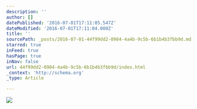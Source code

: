 ```yaml
---
description: ''
author: []
datePublished: '2016-07-01T17:11:05.547Z'
dateModified: '2016-07-01T17:11:04.000Z'
title: ''
sourcePath: _posts/2016-07-01-44f99dd2-0984-4a4b-9c5b-6b1b4b3fbb9d.md
starred: true
inFeed: true
hasPage: true
inNav: false
url: 44f99dd2-0984-4a4b-9c5b-6b1b4b3fbb9d/index.html
_context: 'http://schema.org'
_type: Article

---
```

![](https://the-grid-user-content.s3-us-west-2.amazonaws.com/36af00db-7576-4595-b9e5-f46546d50b04.png)